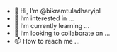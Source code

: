 - 👋 Hi, I’m @bikramtuladharyipl
- 👀 I’m interested in ...
- 🌱 I’m currently learning ...
- 💞️ I’m looking to collaborate on ...
- 📫 How to reach me ...

<!---
bikramtuladharyipl/bikramtuladharyipl is a ✨ special ✨ repository because its `README.md` (this file) appears on your GitHub profile.
You can click the Preview link to take a look at your changes.
--->
